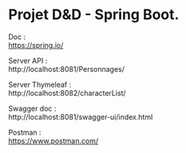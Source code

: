 # Projet D&D - Spring Boot.  
  
Doc :  
https://spring.io/  
  
Server API :  
http://localhost:8081/Personnages/  


Server Thymeleaf :  
http://localhost:8082/characterList/  


Swagger doc :  
http://localhost:8081/swagger-ui/index.html  
  
  
Postman :  
https://www.postman.com/
